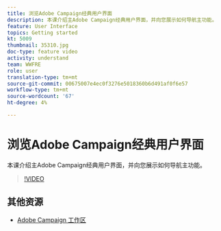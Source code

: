 ```yaml
---
title: 浏览Adobe Campaign经典用户界面
description: 本课介绍主Adobe Campaign经典用户界面，并向您展示如何导航主功能。
feature: User Interface
topics: Getting started
kt: 5009
thumbnail: 35310.jpg
doc-type: feature video
activity: understand
team: WWFRE
role: user
translation-type: tm+mt
source-git-commit: 00675007e4ec0f3276e5018360b6d491af0f6e57
workflow-type: tm+mt
source-wordcount: '67'
ht-degree: 4%

---
```



# 浏览Adobe Campaign经典用户界面

本课介绍主Adobe Campaign经典用户界面，并向您展示如何导航主功能。

>[!VIDEO](https://video.tv.adobe.com/v/35130?quality=12)

## 其他资源

* [Adobe Campaign 工作区](https://docs.adobe.com/content/help/en/campaign-classic/using/getting-started/starting-with-adobe-campaign/adobe-campaign-workspace.html)
